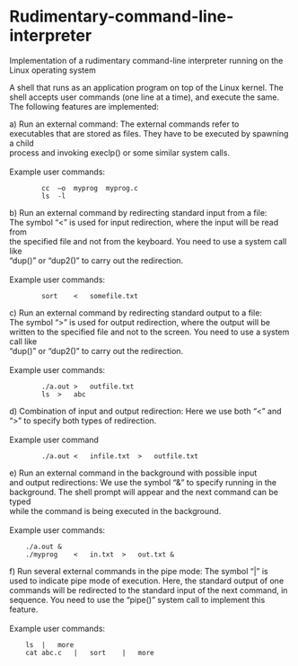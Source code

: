 # Rudimentary-command-line-interpreter
Implementation of a rudimentary command-line interpreter running on the Linux operating system

A shell	that runs	as	an	application	program	on	top	of	the	Linux	kernel.	The	shell	accepts	user	commands	(one	line	at	a	time),	and	execute	the	same.	The	
following	features	are	implemented:

a) Run	an	external	command: The	external	commands	refer	to	
executables	that	are	stored	as	files.	They	have	to	be	executed	by	spawning	a	child	
process	and	invoking	execlp() or	some	similar	system	calls.	<br><br>
Example	user commands:

```		./a.out	myprog.c
		cc	–o	myprog	myprog.c
		ls	-l
```
b) Run	an	external	command	by	redirecting	standard	input	from	a	file:	
The	symbol	“<”	is	used	for	input	redirection,	where	the	input	will	be	read	from	
the	specified	file	and	not	from	the	keyboard.	You	need	to	use	a	system	call	like	
“dup()”	or	“dup2()”	to	carry	out	the	redirection.<br><br>
Example	user commands:	
```		./a.out	<	infile.txt
		sort	<	somefile.txt
```
c) Run	an	external	command	by	redirecting	standard	output	to	a	file:	
The	symbol	“>”	is	used	for	output	redirection,	where	the	output	will	be	written	
to	the	specified	file	and	not	to	the	screen.	You	need	to	use	a	system	call	like	
“dup()”	or	“dup2()”	to	carry	out	the	redirection.	<br><br>
Example	user commands:
```
		./a.out	>	outfile.txt
		ls	>	abc
```

d) Combination	of	input	and	output	redirection: Here	we	use	both	“<”	
and	“>”	to	specify	both	types	of	redirection.	<br><br>
Example	user command
```		
		./a.out	<	infile.txt	>	outfile.txt
```

e) Run	an	external	command	in	the	background	with	possible	input	
and	output	redirections:	We	use	the	symbol	“&”	to	specify	running	in	the	
background.	The	shell	prompt	will	appear	and	the	next	command	can	be	typed	
while	the	command	is	being	executed	in	the	background.	<br><br>
Example	user commands:
```
    ./a.out	& 
    ./myprog	<	in.txt	>	out.txt	&
```

f) Run	several	external	commands	in	the	pipe	mode:	The	symbol	“|”	is	
used	to	indicate	pipe	mode	of	execution.	Here,	the	standard	output	of	one	
commands	will	be	redirected	to	the	standard	input	of	the	next	command,	in	
sequence.	You	need	to	use	the	“pipe()”	system	call	to	implement	this	feature.
<br><br>
Example	user commands:
```	
	ls	|	more
	cat	abc.c	|	sort	|	more
```
